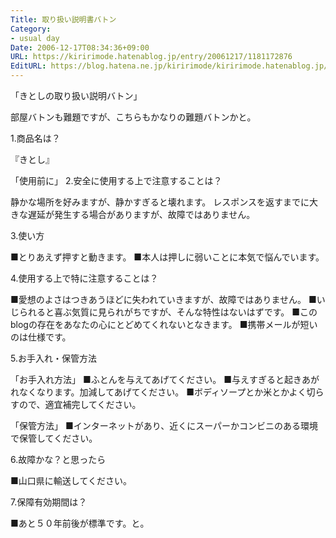```yaml
---
Title: 取り扱い説明書バトン
Category:
- usual day
Date: 2006-12-17T08:34:36+09:00
URL: https://kiririmode.hatenablog.jp/entry/20061217/1181172876
EditURL: https://blog.hatena.ne.jp/kiririmode/kiririmode.hatenablog.jp/atom/entry/8454420450078217814
---
```


「きとしの取り扱い説明バトン」

部屋バトンも難題ですが、こちらもかなりの難題バトンかと。

1.商品名は？

『きとし』

「使用前に」
2.安全に使用する上で注意することは？

静かな場所を好みますが、静かすぎると壊れます。
レスポンスを返すまでに大きな遅延が発生する場合がありますが、故障ではありません。

3.使い方

■とりあえず押すと動きます。
■本人は押しに弱いことに本気で悩んでいます。

4.使用する上で特に注意することは？

■愛想のよさはつきあうほどに失われていきますが、故障ではありません。
■いじられると喜ぶ気質に見られがちですが、そんな特性はないはずです。
■このblogの存在をあなたの心にとどめてくれないとなきます。
■携帯メールが短いのは仕様です。

5.お手入れ・保管方法

「お手入れ方法」
■ふとんを与えてあげてください。
■与えすぎると起きあがれなくなります。加減してあげてください。
■ボディソープとか米とかよく切らすので、適宜補完してください。

「保管方法」
■インターネットがあり、近くにスーパーかコンビニのある環境で保管してください。

6.故障かな？と思ったら

■山口県に輸送してください。

7.保障有効期間は？

■あと５０年前後が標準です。と。
